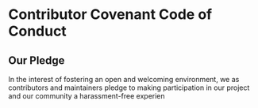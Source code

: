 # Contributor Covenant Code of Conduct

## Our Pledge

In the interest of fostering an open and welcoming environment, we as contributors and maintainers pledge to making participation in our project and our community a harassment-free experien